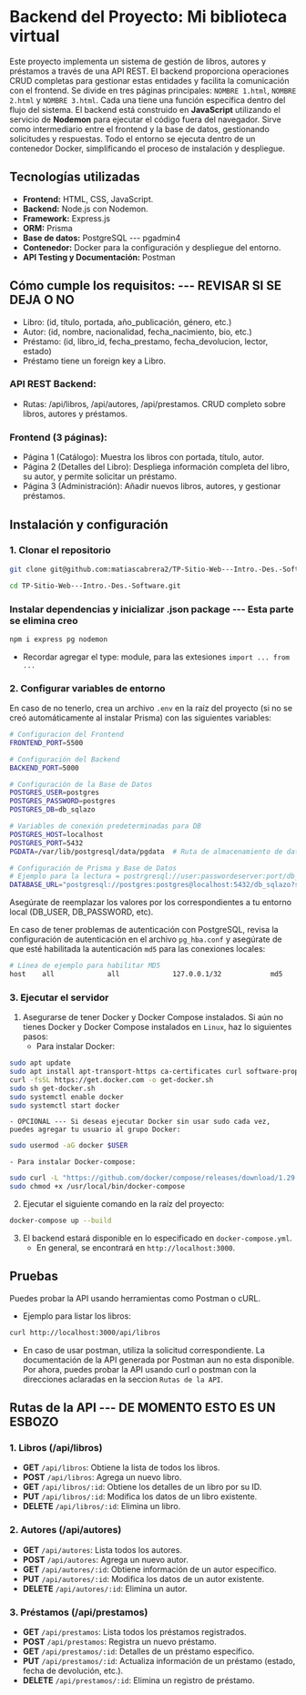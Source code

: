 # Backend del Proyecto: Mi biblioteca virtual

Este proyecto implementa un sistema de gestión de libros, autores y préstamos a través de una API REST. El backend proporciona operaciones CRUD completas para gestionar estas entidades y facilita la comunicación con el frontend.
Se divide en tres páginas principales: `NOMBRE 1.html`, `NOMBRE 2.html` y `NOMBRE 3.html`. Cada una tiene una función específica dentro del flujo del sistema.
El backend está construido en **JavaScript** utilizando el servicio de **Nodemon** para ejecutar el código fuera del navegador. Sirve como intermediario entre el frontend y la base de datos, gestionando solicitudes y respuestas. Todo el entorno se ejecuta dentro de un contenedor Docker, simplificando el proceso de instalación y despliegue.

## Tecnologías utilizadas

- **Frontend:** HTML, CSS, JavaScript.
- **Backend:** Node.js con Nodemon.
- **Framework:** Express.js
- **ORM:** Prisma
- **Base de datos:** PostgreSQL --- pgadmin4
- **Contenedor:** Docker para la configuración y despliegue del entorno.
- **API Testing y Documentación:** Postman

## Cómo cumple los requisitos:  --- REVISAR SI SE DEJA O NO
- Libro: (id, título, portada, año_publicación, género, etc.)
- Autor: (id, nombre, nacionalidad, fecha_nacimiento, bio, etc.)
- Préstamo: (id, libro_id, fecha_prestamo, fecha_devolucion, lector, estado)
- Préstamo tiene un foreign key a Libro.

### API REST Backend:
- Rutas: /api/libros, /api/autores, /api/prestamos. CRUD completo sobre libros, autores y préstamos.

### Frontend (3 páginas):
- Página 1 (Catálogo): Muestra los libros con portada, título, autor.
- Página 2 (Detalles del Libro): Despliega información completa del libro, su autor, y permite solicitar un préstamo.
- Página 3 (Administración): Añadir nuevos libros, autores, y gestionar préstamos.


## Instalación y configuración

### 1. Clonar el repositorio
```bash
git clone git@github.com:matiascabrera2/TP-Sitio-Web---Intro.-Des.-Software.git
```
```bash
cd TP-Sitio-Web---Intro.-Des.-Software.git
```

### Instalar dependencias y inicializar .json package   --- Esta parte se elimina creo
```bash
npm i express pg nodemon
```
- Recordar agregar el type: module, para las extesiones `import ... from ...`

### 2. Configurar variables de entorno
En caso de no tenerlo, crea un archivo `.env` en la raíz del proyecto (si no se creó automáticamente al instalar Prisma) 
con las siguientes variables:

```bash
# Configuracion del Frontend
FRONTEND_PORT=5500

# Configuración del Backend
BACKEND_PORT=5000

# Configuración de la Base de Datos
POSTGRES_USER=postgres
POSTGRES_PASSWORD=postgres
POSTGRES_DB=db_sqlazo

# Variables de conexión predeterminadas para DB
POSTGRES_HOST=localhost
POSTGRES_PORT=5432
PGDATA=/var/lib/postgresql/data/pgdata  # Ruta de almacenamiento de datos de PostgreSQL

# Configuración de Prisma y Base de Datos
# Ejemplo para la lectura = postrgresql://user:passwordeserver:port/db_name
DATABASE_URL="postgresql://postgres:postgres@localhost:5432/db_sqlazo?schema=public"
```
Asegúrate de reemplazar los valores por los correspondientes a tu entorno local (DB_USER, DB_PASSWORD, etc).

En caso de tener problemas de autenticación con PostgreSQL, revisa la configuración de autenticación en el archivo `pg_hba.conf` y asegúrate de que esté habilitada la autenticación `md5` para las conexiones locales:
```bash
# Línea de ejemplo para habilitar MD5
host    all             all             127.0.0.1/32            md5
```

### 3. Ejecutar el servidor
1. Asegurarse de tener Docker y Docker Compose instalados.
    Si aún no tienes Docker y Docker Compose instalados en `Linux`, haz lo siguientes pasos:
    - Para instalar Docker:
```bash
sudo apt update
sudo apt install apt-transport-https ca-certificates curl software-properties-common
curl -fsSL https://get.docker.com -o get-docker.sh
sudo sh get-docker.sh
sudo systemctl enable docker
sudo systemctl start docker
```
    - OPCIONAL --- Si deseas ejecutar Docker sin usar sudo cada vez, puedes agregar tu usuario al grupo Docker:
```bash
sudo usermod -aG docker $USER
```
    - Para instalar Docker-compose:
```bash
sudo curl -L "https://github.com/docker/compose/releases/download/1.29.2/docker-compose-$(uname -s)-$(uname -m)" -o /usr/local/bin/docker-compose
sudo chmod +x /usr/local/bin/docker-compose
```
2. Ejecutar el siguiente comando en la raíz del proyecto:
```bash
docker-compose up --build
```
3. El backend estará disponible en lo especificado en `docker-compose.yml`.
    - En general, se encontrará en `http://localhost:3000`.

## Pruebas

Puedes probar la API usando herramientas como Postman o cURL. 
- Ejemplo para listar los libros:

```bash
curl http://localhost:3000/api/libros
```
- En caso de usar postman, utiliza la solicitud correspondiente.
La documentación de la API generada por Postman aun no esta disponible. Por ahora, puedes probar la API usando curl o postman con la direcciones aclaradas en la seccion `Rutas de la API`.

## Rutas de la API --- DE MOMENTO ESTO ES UN ESBOZO

### 1. Libros (/api/libros)
- **GET** `/api/libros`: Obtiene la lista de todos los libros.
- **POST** `/api/libros`: Agrega un nuevo libro.
- **GET** `/api/libros/:id`: Obtiene los detalles de un libro por su ID.
- **PUT** `/api/libros/:id`: Modifica los datos de un libro existente.
- **DELETE** `/api/libros/:id`: Elimina un libro.

### 2. Autores (/api/autores)
- **GET** `/api/autores`: Lista todos los autores.
- **POST** `/api/autores`: Agrega un nuevo autor.
- **GET** `/api/autores/:id`: Obtiene información de un autor específico.
- **PUT** `/api/autores/:id`: Modifica los datos de un autor existente.
- **DELETE** `/api/autores/:id`: Elimina un autor.

### 3. Préstamos (/api/prestamos)
- **GET** `/api/prestamos`: Lista todos los préstamos registrados.
- **POST** `/api/prestamos`: Registra un nuevo préstamo.
- **GET** `/api/prestamos/:id`: Detalles de un préstamo específico.
- **PUT** `/api/prestamos/:id`: Actualiza información de un préstamo (estado, fecha de devolución, etc.).
- **DELETE** `/api/prestamos/:id`: Elimina un registro de préstamo.
